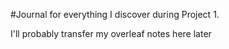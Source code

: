 #Journal for everything I discover during Project 1.

I'll probably transfer my overleaf notes here later
